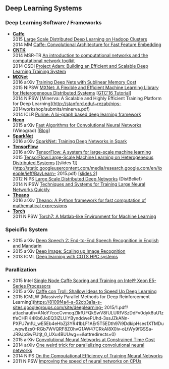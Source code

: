 ## Deep Learning Systems


### Deep Learning Software / Frameworks
- **[Caffe](http://caffe.berkeleyvision.org/)**  
	2015 [Large Scale Distributed Deep Learning on Hadoop Clusters](http://yahoohadoop.tumblr.com/post/129872361846/large-scale-distributed-deep-learning-on-hadoop)  
	2014 MM [Caffe: Convolutional Architecture for Fast Feature Embedding](http://arxiv.org/abs/1408.5093)  
- **[CNTK](https://www.cntk.ai/)** 	
	2014 MSR-TR [An introduction to computational networks and the computational network toolkit](http://research.microsoft.com/apps/pubs/?id=226641)  
	2014 OSDI [Project Adam: Building an Efficient and Scalable Deep Learning Training System](https://www.usenix.org/system/files/conference/osdi14/osdi14-paper-chilimbi.pdf)  	 
- **[MXNet](http://mxnet.dmlc.ml/en/latest/)**  
	2016 arXiv [Training Deep Nets with Sublinear Memory Cost](https://arxiv.org/abs/1604.06174)   	
	2015 NIPSW [MXNet: A Flexible and Efficient Machine Learning Library for Heterogeneous Distributed Systems](http://www.cs.cmu.edu/~muli/file/mxnet-learning-sys.pdf) [[GTC'16  Tutorial](http://www.cs.cmu.edu/~muli/file/mxnet_gtc16.pdf)]    
	2014 NIPSW [Minerva: A Scalable and Highly Efficient Training Platform for Deep Learning](http://stanford.edu/~rezab/nips- 2014workshop/submits/minerva.pdf)  
	2014 ICLR [Purine: A bi-graph based deep learning framework](http://arxiv.org/abs/1412.6249)  
- **[Neon](https://www.nervanasys.com/technology/neon/)**   
	2015 arXiv [Fast Algorithms for Convolutional Neural Networks](http://arxiv.org/abs/1509.09308) (Winograd) [[Blog]](http://www.nervanasys.com/winograd/)    
- **[SparkNet](https://github.com/amplab/SparkNet)**  
	2016 arXiv [SparkNet: Training Deep Networks in Spark](http://arxiv.org/abs/1511.06051)
- **[TensorFlow](https://www.tensorflow.org/)**  
	2016 arXiv [TensorFlow: A system for large-scale machine learning](http://arxiv.org/abs/1605.08695)  
	2015 [TensorFlow:Large-Scale Machine Learning on Heterogeneous Distributed Systems](http://download.tensorflow.org/paper/whitepaper2015.pdf) [[slides 1]](http://static.googleusercontent.com/media/research.google.com/en//people/jeff/BayLearn- 2015.pdf) [[slides 2]](http://vision.stanford.edu/teaching/cs231n/slides/jon_talk.pdf)  		
	2012 NIPS [Large Scale Distributed Deep Networks](http://static.googleusercontent.com/media/research.google.com/en/us/archive/large_deep_networks_nips2012.pdf) (DistBelief)  
	2014 NIPSW [Techniques and Systems for Training Large Neural Networks Quickly](http://stanford.edu/~rezab/nips2014workshop/slides/jeff.pdf)  
- **[Theano]()**  
	2016 arXiv [Theano: A Python framework for fast computation of mathematical expressions](http://arxiv.org/abs/1605.02688)  
- **[Torch](http://torch.ch/)**  
	2011 NIPSW [Torch7: A Matlab-like Environment for Machine Learning](http://cs.nyu.edu/~koray/files/2011_torch7_nipsw.pdf)  
	
### Speicific System 

- 2015 arXiv [Deep Speech 2: End-to-End Speech Recognition in English and Mandarin](http://arxiv.org/abs/1512.02595)  
- 2015 arXiv [Deep Image: Scaling up Image Recognition](http://arxiv.org/abs/1501.02876)  
- 2013 ICML [Deep learning with COTS HPC systems](http://jmlr.org/proceedings/papers/v28/coates13.pdf)	

### Parallization
- 2015 Intel [Single Node Caffe Scoring and Training on Intel® Xeon E5-Series Processors](https://software.intel.com/en-us/articles/single-node-caffe-scoring-and-training-on-intel-xeon-e5-series-processors)  
- 2015 arXiv [Caffe con Troll: Shallow Ideas to Speed Up Deep Learning](http://arxiv.org/abs/1504.04343)  
- 2015 ICMLW [Massively Parallel Methods for Deep Reinforcement Learning](https://8109f4a4-a-62cb3a1a-s-sites.googlegroups.com/site/deeplearning- 2015/1.pdf?attachauth=ANoY7cocCvmoqZlkfUFQkSwV8fULURfVSzDdFv0dyk8uU1ztfeCHFIK4Kb6JoEQ3iZLUiYBynddwePUhd-3ssJZkANn-PXFU7m1U_wE5Eb4eHbZj3YR41bLF1AEr5T5EDth97i9DdkipHses1XTMDu_wpw8zs0-RGb7WVQRF8ZOhvG1AW47CRkAI8X0iv-oLtWy9fGSSa-JR9JpSwFUtjt_0_UXu4BUUwg==&attredirects=0)  
- 2015 arXiv [Convolutional Neural Networks at Constrained Time Cost](http://arxiv.org/pdf/1412.1710v1.pdf)  
- 2014 arXiv [One weird trick for parallelizing convolutional neural networks](http://arxiv.org/pdf/1404.5997v2.pdf)  
- 2014 NIPS [On the Computational Efficiency of Training Neural Networks](http://papers.nips.cc/paper/5267-on-the-computational-efficiency-of-training-neural-networks.pdf)  
- 2011 NIPSW [Improving the speed of neural networks on CPUs](http://static.googleusercontent.com/media/research.google.com/en//pubs/archive/37631.pdf)
